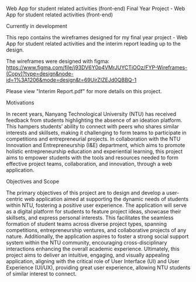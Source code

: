 Web App for student related activities (front-end)
Final Year Project - Web App for student related activities (front-end)

Currently in development

This repo contains the wireframes designed for my final year project - Web App for student related activities and the interim report leading up to the design.

The wireframes were designed with figma: https://www.figma.com/file/j93DV6Y0p4VMrJUYCTiOOz/FYP-Wireframes-(Copy)?type=design&node-id=1%3A1206&mode=design&t=69UirZIZEJd0QBBQ-1

Please view "Interim Report.pdf" for more details on this project.

Motivations

In recent years, Nanyang Technological University (NTU) has received feedback from students highlighting the absence of an ideation platform. This hampers students’ ability to connect with peers who shares similar interests and skillsets, making it challenging to form teams to participate in competitions and entrepreneurial projects. In collaboration with the NTU Innovation and Entrepreneurship (I&E) department, which aims to promote holistic entrepreneurship education and experiential learning, this project aims to empower students with the tools and resources needed to form effective project teams, collaboration, and innovation, through a web application.

Objectives and Scope

The primary objectives of this project are to design and develop a user-centric web application aimed at supporting the dynamic needs of students within NTU, fostering a positive user experience. The application will serve as a digital platform for students to feature project ideas, showcase their skillsets, and express personal interests. This facilitates the seamless formation of student teams across diverse project types, spanning competitions, entrepreneurship ventures, and collaborative projects of any nature. Additionally, the application aspires to foster a strong social support system within the NTU community, encouraging cross-disciplinary interactions enhancing the overall academic experience. Ultimately, this project aims to deliver an intuitive, engaging, and visually appealing application, aligning with the critical role of User Interface (UI) and User Experience (UI/UX), providing great user experience, allowing NTU students of similar interest to connect.